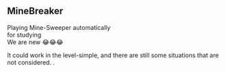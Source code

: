 ## MineBreaker
Playing Mine-Sweeper automatically<br>
for studying<br>
We are new :joy::joy::joy:

It could work in the level-simple, and there are still some situations that are not considered. .
